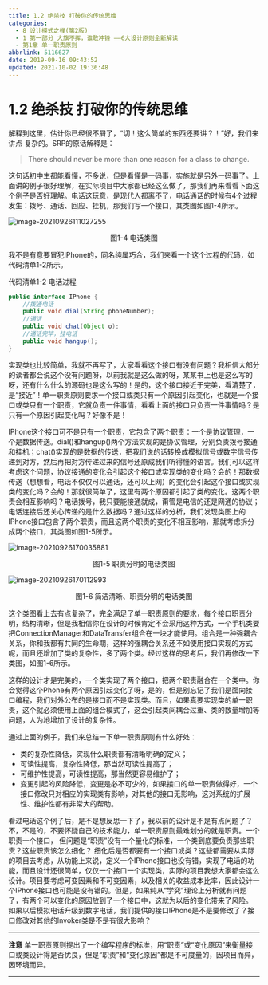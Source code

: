 ```yaml
---
title: 1.2 绝杀技 打破你的传统思维
categories: 
  - 8 设计模式之禅(第2版)
  - 1 第一部分 大旗不挥，谁敢冲锋 ——6大设计原则全新解读
  - 第1章 单一职责原则
abbrlink: 5116627
date: 2019-09-16 09:43:52
updated: 2021-10-02 19:36:48
---
```

# 1.2 绝杀技 打破你的传统思维
解释到这里，估计你已经很不屑了，“切！这么简单的东西还要讲？！”好，我们来讲点 复杂的。SRP的原话解释是：
> There should never be more than one reason for a class to change.

这句话初中生都能看懂，不多说，但是看懂是一码事，实施就是另外一码事了。上面讲的例子很好理解，在实际项目中大家都已经这么做了，那我们再来看看下面这个例子是否好理解。电话这玩意，是现代人都离不了，电话通话的时候有4个过程发生：拨号、通话、回应、挂机，那我们写一个接口，其类图如图1-4所示。

![image-20210926111027255](https://gitee.com/XiaoLan223/images/raw/master/Blog/Sum/20210926111027.png)

<center>图1-4 电话类图</center>

我不是有意要冒犯IPhone的，同名纯属巧合，我们来看一个这个过程的代码，如代码清单1-2所示。

代码清单1-2 电话过程
```java
public interface IPhone { 
    //拨通电话 
    public void dial(String phoneNumber); 
    //通话 
    public void chat(Object o); 
    //通话完毕，挂电话
    public void hangup(); 
}
```
实现类也比较简单，我就不再写了，大家看看这个接口有没有问题？我相信大部分的读者都会说这个没有问题呀，以前我就是这么做的呀，某某书上也是这么写的呀，还有什么什么的源码也是这么写的！是的，这个接口接近于完美，看清楚了，是“接近”！单一职责原则要求一个接口或类只有一个原因引起变化，也就是一个接口或类只有一个职责，它就负责一件事情，看看上面的接口只负责一件事情吗？是只有一个原因引起变化吗？好像不是！

IPhone这个接口可不是只有一个职责，它包含了两个职责：一个是协议管理，一个是数据传送。dial()和hangup()两个方法实现的是协议管理，分别负责拨号接通和挂机；chat()实现的是数据的传送，把我们说的话转换成模拟信号或数字信号传递到对方，然后再把对方传递过来的信号还原成我们听得懂的语言。我们可以这样考虑这个问题，协议接通的变化会引起这个接口或实现类的变化吗？会的！那数据传送（想想看，电话不仅仅可以通话，还可以上网）的变化会引起这个接口或实现类的变化吗？会的！那就很简单了，这里有两个原因都引起了类的变化。这两个职责会相互影响吗？电话拨号，我只要能接通就成，甭管是电信的还是网通的协议；电话连接后还关心传递的是什么数据吗？通过这样的分析，我们发现类图上的IPhone接口包含了两个职责，而且这两个职责的变化不相互影响，那就考虑拆分成两个接口，其类图如图1-5所示。

![image-20210926170035881](https://gitee.com/XiaoLan223/images/raw/master/Blog/Sum/20210926170037.png)
<center>图1-5 职责分明的电话类图</center>

![image-20210926170112993](https://gitee.com/XiaoLan223/images/raw/master/Blog/Sum/20210926170113.png)
<center>图1-6 简洁清晰、职责分明的电话类图</center>

这个类图看上去有点复杂了，完全满足了单一职责原则的要求，每个接口职责分明，结构清晰，但是我相信你在设计的时候肯定不会采用这种方式，一个手机类要把ConnectionManager和DataTransfer组合在一块才能使用。组合是一种强耦合关系，你和我都有共同的生命期，这样的强耦合关系还不如使用接口实现的方式呢，而且还增加了类的复杂性，多了两个类。经过这样的思考后，我们再修改一下类图，如图1-6所示。

这样的设计才是完美的，一个类实现了两个接口，把两个职责融合在一个类中。你会觉得这个Phone有两个原因引起变化了呀，是的，但是别忘记了我们是面向接口编程，我们对外公布的是接口而不是实现类。而且，如果真要实现类的单一职责，这个就必须使用上面的组合模式了，这会引起类间耦合过重、类的数量增加等问题，人为地增加了设计的复杂性。

通过上面的例子，我们来总结一下单一职责原则有什么好处：

- 类的复杂性降低，实现什么职责都有清晰明确的定义；
- 可读性提高，复杂性降低，那当然可读性提高了；
- 可维护性提高，可读性提高，那当然更容易维护了；
- 变更引起的风险降低，变更是必不可少的，如果接口的单一职责做得好，一个接口修改只对相应的实现类有影响，对其他的接口无影响，这对系统的扩展性、维护性都有非常大的帮助。

看过电话这个例子后，是不是想反思一下了，我以前的设计是不是有点问题了？不，不是的，不要怀疑自己的技术能力，单一职责原则最难划分的就是职责。一个职责一个接口， 但问题是“职责”没有一个量化的标准，一个类到底要负责那些职责？这些职责该怎么细化？ 细化后是否都要有一个接口或类？这些都需要从实际的项目去考虑，从功能上来说，定义一个IPhone接口也没有错，实现了电话的功能，而且设计还很简单，仅仅一个接口一个实现类，实际的项目我想大家都会这么设计。项目要考虑可变因素和不可变因素，以及相关的收益成本比率，因此设计一个IPhone接口也可能是没有错的。但是，如果纯从“学究”理论上分析就有问题了，有两个可以变化的原因放到了一个接口中，这就为以后的变化带来了风险。 如果以后模拟电话升级到数字电话，我们提供的接口IPhone是不是要修改了？接口修改对其他的Invoker类是不是有很大影响？

___
**注意** 单一职责原则提出了一个编写程序的标准，用“职责”或“变化原因”来衡量接口或类设计得是否优良，但是“职责”和“变化原因”都是不可度量的，因项目而异，因环境而异。
___
